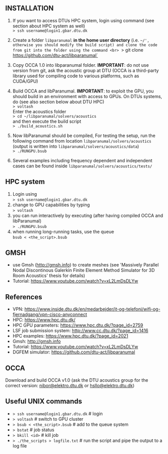 ## INSTALLATION
1. If you want to access DTUs HPC system, login using command (see section about HPC system as well) <br>
    `> ssh username@login1.gbar.dtu.dk`
2. Create a folder `libparanumal` **in the home user directory** (i.e. `~/', otherwise you should modify the build script) and clone the code from git into the folder using the command <br>
    `> git clone https://github.com/dtu-act/libparanumal`
3. Copy OCCA 1.0 into libparanumal folder. **IMPORTANT**: do not use version from git, ask the acoustic group at DTU (OCCA is a third-party library used for compiling code to various platforms, such as CUDA/GPU)
4. Build OCCA and libParanumal. **IMPORTANT**: to exploit the GPU, you should build in an environment with access to GPUs. On DTUs systems, do (see also section below about DTU HPC) <br>
    `> voltash`<br>
    Enter the acoustics folder <br>
    `> cd ~/libparanumal/solvers/acoustics` <br>
    and then execute the build script <br>
    `> ./build_acoustics.sh` <br>
    
5. Now libParanumal should be compiled, For testing the setup, run the following command from location `libparanumal/solvers/acoustics` (output is written into `libparanumal/solvers/acoustics/data`) <br>
    `> ./RUNGPU.bsub` <br>    
6. Several examples including frequency dependent and independent cases can be found inside `libparanumal/solvers/acoustics/tests/`

## HPC system
1. Login using <br>
    `> ssh username@login1.gbar.dtu.dk`
2. change to GPU capabilities by typing <br> 
    `> voltash`
3. you can run interactively by executing (after having compiled OCCA and libParanumal)<br> 
    `> ./RUNGPU.bsub`
4. when running long-running tasks, use the queue <br> 
    `bsub < <the_script>.bsub`

## GMSH
* use Gmsh (http://gmsh.info) to create meshes (see 'Massively Parallel Nodal Discontinous Galerkin Finite Element Method Simulator for 3D Room Acoustics' thesis for details)
* Tutorial: https://www.youtube.com/watch?v=xL2LmDsDLYw

## References
* VPN: https://www.inside.dtu.dk/en/medarbejder/it-og-telefoni/wifi-og-fjernadgang/vpn-cisco-anyconnect
* HPC: https://www.hpc.dtu.dk/
* HPC GPU parameters: https://www.hpc.dtu.dk/?page_id=2759
* LSF job submission system: http://www.cc.dtu.dk/?page_id=1416
* HPC examples: https://www.hpc.dtu.dk/?page_id=2021
* Gmsh: http://gmsh.info
* Tutorial: https://www.youtube.com/watch?v=xL2LmDsDLYw
* DGFEM simulator: https://github.com/dtu-act/libparanumal

## OCCA
Download and build OCCA v1.0 (ask the DTU acoustics group for the correct version: nibor@elektro.dtu.dk or hsllo@elektro.dtu.dk)

## Useful UNIX commands
* `> ssh username@login1.gbar.dtu.dk`   # login
* `> voltash`                           # switch to GPU cluster
* `> bsub < <the_script>.bsub`          # add to the queue system
* `> bstat`                             # job status
* `> bkill <id>`                        # kill job
* `> ./the_scripts > logfile.txt`       # run the script and pipe the output to a log file